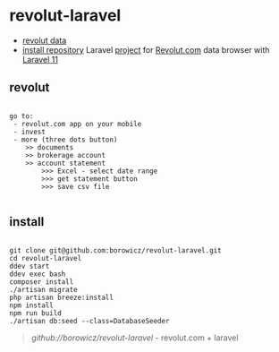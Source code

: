 # revolut-laravel

* [revolut data](#revolut) 
* [install repository](#install) 
Laravel [project](https://github.com/borowicz/revolut-laravel/) for [Revolut.com](https://app.revolut.com/start) data browser with [Laravel 11](https://laravel.com/docs/11.x/) 
 
 
 
## revolut
```
 
go to:
 - revolut.com app on your mobile
 - invest
 - more (three dots button) 
    >> documents
    >> brokerage account
    >> account statement
        >>> Excel - select date range 
        >>> get statement button
        >>> save csv file
 
```
 
 
## install
 
```shell

git clone git@github.com:borowicz/revolut-laravel.git
cd revolut-laravel
ddev start 
ddev exec bash
composer install
./artisan migrate
php artisan breeze:install
npm install
npm run build
./artisan db:seed --class=DatabaseSeeder

```
 
 > *github://borowicz/revolut-laravel* - revolut.com + laravel
 
